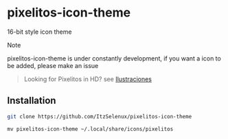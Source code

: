 # pixelitos-icon-theme
16-bit style icon theme
 
>[!note]
> pixelitos-icon-theme is under constantly development, if you want a icon to be added, please make an issue

>Looking for Pixelitos in HD? see [Ilustraciones](https://github.com/itzselenux/ilustraciones-icon-theme)
 
 ## Installation
```bash
git clone https://github.com/ItzSelenux/pixelitos-icon-theme
```

```
mv pixelitos-icon-theme ~/.local/share/icons/pixelitos
```